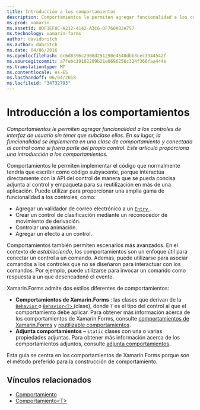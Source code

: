 ```yaml
---
title: Introducción a los comportamientos
description: Comportamientos le permiten agregar funcionalidad a los controles de interfaz de usuario sin tener que subclase ellos. En su lugar, la funcionalidad se implementa en una clase de comportamiento y conectada al control como si fuera parte del propio control. Este artículo proporciona una introducción a los comportamientos.
ms.prod: xamarin
ms.assetid: 0DF1EF8C-A212-4142-A3C6-DF760A82A757
ms.technology: xamarin-forms
author: davidbritch
ms.author: dabritch
ms.date: 04/06/2016
ms.openlocfilehash: dc6d8396c2908d251290e4540dbb3cec3344542f
ms.sourcegitcommit: a7febc19102209b21e0696256c324f366faa444e
ms.translationtype: MT
ms.contentlocale: es-ES
ms.lasthandoff: 06/04/2018
ms.locfileid: "34732793"
---
```

# <a name="introduction-to-behaviors"></a>Introducción a los comportamientos

_Comportamientos le permiten agregar funcionalidad a los controles de interfaz de usuario sin tener que subclase ellos. En su lugar, la funcionalidad se implementa en una clase de comportamiento y conectada al control como si fuera parte del propio control. Este artículo proporciona una introducción a los comportamientos._

Comportamientos le permiten implementar el código que normalmente tendría que escribir como código subyacente, porque interactúa directamente con la API del control de manera que se pueda concisa adjunta al control y empaqueta para su reutilización en más de una aplicación. Puede utilizar para proporcionar una amplia gama de funcionalidad a los controles, como:

- Agregar un validador de correo electrónico a un [ `Entry` ](https://developer.xamarin.com/api/type/Xamarin.Forms.Entry/).
- Crear un control de clasificación mediante un reconocedor de movimiento de derivación.
- Controlar una animación.
- Agregar un efecto a un control.

Comportamientos también permiten escenarios más avanzados. En el contexto de *estableciendo*, los comportamientos son un enfoque útil para conectar un control a un comando. Además, puede utilizarse para asociar comandos a los controles que no se diseñaron para interactuar con los comandos. Por ejemplo, puede utilizarse para invocar un comando como respuesta a un que desencadenó el evento.

Xamarin.Forms admite dos estilos diferentes de comportamientos:

- **Comportamientos de Xamarin.Forms** : las clases que derivan de la [ `Behavior` ](https://developer.xamarin.com/api/type/Xamarin.Forms.Behavior/) o [ `Behavior<T>` ](https://developer.xamarin.com/api/type/Xamarin.Forms.Behavior%3CT%3E/) (clase), donde `T` es el tipo del control al que el comportamiento debe aplicar. Para obtener más información acerca de los comportamientos de Xamarin.Forms, consulte [comportamientos de Xamarin.Forms](~/xamarin-forms/app-fundamentals/behaviors/creating.md) y [reutilizable comportamientos](~/xamarin-forms/app-fundamentals/behaviors/reusable/index.md).
- **Adjunta comportamientos** – `static` clases con una o varias propiedades adjuntas. Para obtener más información acerca de los comportamientos adjuntos, consulte [adjunta comportamientos](~/xamarin-forms/app-fundamentals/behaviors/attached.md).

Esta guía se centra en los comportamientos de Xamarin.Forms porque son el método preferido para la construcción de comportamiento.



## <a name="related-links"></a>Vínculos relacionados

- [Comportamiento](https://developer.xamarin.com/api/type/Xamarin.Forms.Behavior/)
- [Comportamiento&lt;T&gt;](https://developer.xamarin.com/api/type/Xamarin.Forms.Behavior%3CT%3E/)
